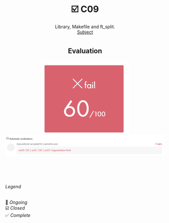 # <h1 align="center"> :ballot_box_with_check: C09</h1>
<p align="center">
Library, Makefile and ft_split.<br>
<a href="../Resources/Subjects/en.subject_C09.pdf">Subject</a>
</p>

# <h2 align="center"> Evaluation </h1>
<p align="center">
<a><img src="../Resources/Evals/grade_C09.png" alt="evaluation2" class="centerImage"/></a><br />
<a><img src="../Resources/Evals/grades_C09.png" alt="evaluation" width=1000 class="centerImage"/></a><br />
</p>

<br>
<br>
<br>

###### Legend
:black_square_button: _Ongoing_<br />
:ballot_box_with_check: _Closed_<br />
:white_check_mark: _Complete_<br />
